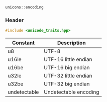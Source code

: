 ```c++
unicons::encoding
```
### Header

```c++
#include <unicode_traits.hpp>
```
Constant | Description
---------|------------------------------
u8       | UTF-8
u16le    | UTF-16 little endian
u16be    | UTF-16 big endian    
u32le    | UTF-32 little endian
u32be    | UTF-32 big endian
undetectable  | Undetectable encoding


